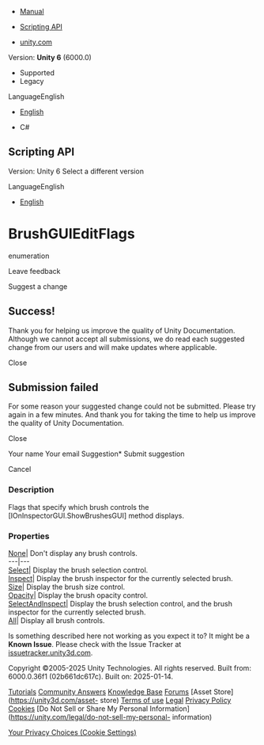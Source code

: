 [ ]()

  * [Manual](../Manual/index.html)
  * [Scripting API](../ScriptReference/index.html)

  * [unity.com](https://unity.com/)

Version: **Unity 6** (6000.0)

  * Supported
  * Legacy

LanguageEnglish

  * [English]()

  * C#

[ ](https://docs.unity3d.com)

## Scripting API

Version: Unity 6 Select a different version

LanguageEnglish

  * [English]()

# BrushGUIEditFlags

enumeration

Leave feedback

Suggest a change

## Success!

Thank you for helping us improve the quality of Unity Documentation. Although
we cannot accept all submissions, we do read each suggested change from our
users and will make updates where applicable.

Close

## Submission failed

For some reason your suggested change could not be submitted. Please <a>try
again</a> in a few minutes. And thank you for taking the time to help us
improve the quality of Unity Documentation.

Close

Your name Your email Suggestion* Submit suggestion

Cancel

[ ]()

### Description

Flags that specify which brush controls the [IOnInspectorGUI.ShowBrushesGUI]
method displays.

### Properties

[None](TerrainTools.BrushGUIEditFlags.None.html)| Don't display any brush
controls.  
---|---  
[Select](TerrainTools.BrushGUIEditFlags.Select.html)| Display the brush
selection control.  
[Inspect](TerrainTools.BrushGUIEditFlags.Inspect.html)| Display the brush
inspector for the currently selected brush.  
[Size](TerrainTools.BrushGUIEditFlags.Size.html)| Display the brush size
control.  
[Opacity](TerrainTools.BrushGUIEditFlags.Opacity.html)| Display the brush
opacity control.  
[SelectAndInspect](TerrainTools.BrushGUIEditFlags.SelectAndInspect.html)|
Display the brush selection control, and the brush inspector for the currently
selected brush.  
[All](TerrainTools.BrushGUIEditFlags.All.html)| Display all brush controls.  
  
Is something described here not working as you expect it to? It might be a
**Known Issue**. Please check with the Issue Tracker at
[issuetracker.unity3d.com](https://issuetracker.unity3d.com).

Copyright ©2005-2025 Unity Technologies. All rights reserved. Built from:
6000.0.36f1 (02b661dc617c). Built on: 2025-01-14.

[Tutorials](https://unity3d.com/learn) [Community
Answers](https://answers.unity3d.com) [Knowledge
Base](https://support.unity3d.com/hc/en-us)
[Forums](https://forum.unity3d.com) [Asset Store](https://unity3d.com/asset-
store) [Terms of use](https://docs.unity3d.com/Manual/TermsOfUse.html)
[Legal](https://unity.com/legal) [Privacy
Policy](https://unity.com/legal/privacy-policy)
[Cookies](https://unity.com/legal/cookie-policy) [Do Not Sell or Share My
Personal Information](https://unity.com/legal/do-not-sell-my-personal-
information)

[Your Privacy Choices (Cookie Settings)](javascript:void\(0\);)

